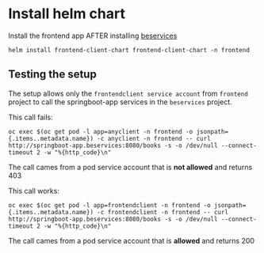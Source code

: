 # Install helm chart

Install the frontend app AFTER installing [beservices](../../main/setup-beservices/)

    helm install frontend-client-chart frontend-client-chart -n frontend

## Testing the setup

The setup allows only the ```frontendclient service account``` from ```frontend``` project to call the springboot-app services in the ```beservices``` project.

This call fails:

    oc exec $(oc get pod -l app=anyclient -n frontend -o jsonpath={.items..metadata.name}) -c anyclient -n frontend -- curl http://springboot-app.beservices:8080/books -s -o /dev/null --connect-timeout 2 -w "%{http_code}\n"

The call cames from a pod service account that is **not allowed** and returns 403

This call works:

    oc exec $(oc get pod -l app=frontendclient -n frontend -o jsonpath={.items..metadata.name}) -c frontendclient -n frontend -- curl http://springboot-app.beservices:8080/books -s -o /dev/null --connect-timeout 2 -w "%{http_code}\n"

The call cames from a pod service account that is **allowed** and returns 200